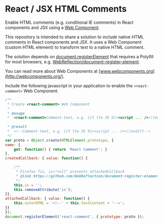 # React / JSX HTML Comments
Enable HTML comments (e.g. conditional IE comments) in React components and JSX using a [Web Component](https://developer.mozilla.org/en-US/docs/Web/Web_Components).

This repository is intended to share a solution to include native HTML comments in React components and JSX. It uses a Web Component (custom HTML element) to transform text to a native HTML comment.

The solution depends on [document.registerElement](https://developer.mozilla.org/en-US/docs/Web/API/Document/registerElement) that requires a Polyfill for most browsers, e.g. [WebReflection/document-register-element](https://github.com/WebReflection/document-register-element).

You can read more about Web Components at [www.webcomponents.org](http://webcomponents.org/).

Include the following javascript in your application to enable the `<react-comment>` Web Component.

```javascript
/**
 * Create <react-comment> Web Component
 *
 * @usage
 *  <react-comment>Comment-text, e.g. [if lte IE 9]><script ... /><![endif]</react-comment>
 
 * @result
 *  <!--Comment-text, e.g. [if lte IE 9]><script ... /><![endif]-->
 */
var proto = Object.create(HTMLElement.prototype, {
name: {
    get: function() { return 'React Comment'; }
},
createdCallback: { value: function() {

    /**
     * Firefox fix, is="null" prevents attachedCallback
     * @link https://github.com/WebReflection/document-register-element/issues/22
     */
    this.is = '';
    this.removeAttribute('is');
}},
attachedCallback: { value: function() {
    this.outerHTML = '<!--' + this.textContent + '-->';
}}
});
document.registerElement('react-comment', { prototype: proto });
```
